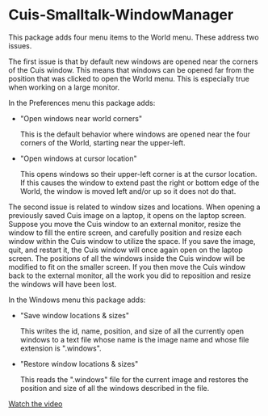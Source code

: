 # Cuis-Smalltalk-WindowManager

This package adds four menu items to the World menu.
These address two issues.

The first issue is that by default new windows are opened
near the corners of the Cuis window.
This means that windows can be opened far from the
position that was clicked to open the World menu.
This is especially true when working on a large monitor.

In the Preferences menu this package adds:

- "Open windows near world corners"

  This is the default behavior where windows are opened
  near the four corners of the World, starting near the upper-left.

- "Open windows at cursor location"

  This opens windows so their upper-left corner is at the cursor location.
  If this causes the window to
  extend past the right or bottom edge of the World,
  the window is moved left and/or up so it does not do that.

The second issue is related to window sizes and locations.
When opening a previously saved Cuis image on a laptop,
it opens on the laptop screen.
Suppose you move the Cuis window to an external monitor,
resize the window to fill the entire screen, and
carefully position and resize each window within the Cuis window
to utilize the space.
If you save the image, quit, and restart it,
the Cuis window will once again open on the laptop screen.
The positions of all the windows inside the Cuis window
will be modified to fit on the smaller screen.
If you then move the Cuis window back to the external monitor,
all the work you did to reposition and resize the windows will have been lost.

In the Windows menu this package adds:

- "Save window locations & sizes"

  This writes the id, name, position, and size of
  all the currently open windows to a text file whose
  name is the image name and whose file extension is ".windows".

- "Restore window locations & sizes"

  This reads the ".windows" file for the current image
  and restores the position and size of all the windows
  described in the file.

[Watch the video](https://youtu.be/0brmXhIgDB4)
